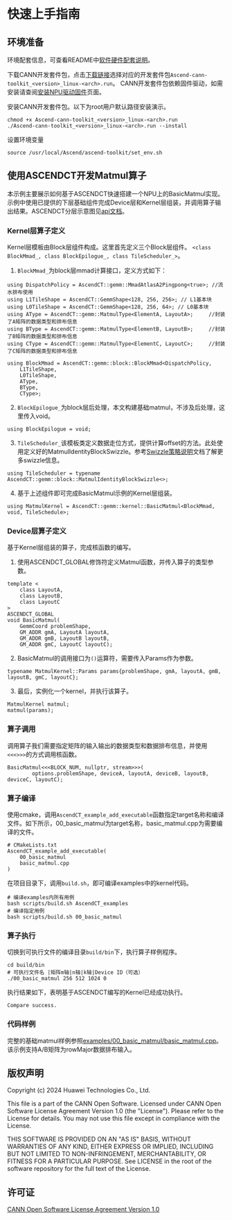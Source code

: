 # 快速上手指南
## 环境准备
环境配套信息，可查看README中[软件硬件配套说明](../README.md#软件硬件配套说明)。

下载CANN开发套件包，点击[下载链接](https://www.hiascend.com/zh/developer/download/community/result?module=cann)选择对应的开发套件包`Ascend-cann-toolkit_<version>_linux-<arch>.run`。 CANN开发套件包依赖固件驱动，如需安装请查阅[安装NPU驱动固件](https://www.hiascend.com/document/detail/zh/CANNCommunityEdition/800alpha002/softwareinst/instg/instg_0005.html?Mode=PmIns&OS=Ubuntu&Software=cannToolKit)页面。

安装CANN开发套件包。以下为root用户默认路径安装演示。
```
chmod +x Ascend-cann-toolkit_<version>_linux-<arch>.run
./Ascend-cann-toolkit_<version>_linux-<arch>.run --install
```
设置环境变量
```
source /usr/local/Ascend/ascend-toolkit/set_env.sh
```

## 使用ASCENDCT开发Matmul算子
本示例主要展示如何基于ASCENDCT快速搭建一个NPU上的BasicMatmul实现。示例中使用已提供的下层基础组件完成Device层和Kernel层组装，并调用算子输出结果。ASCENDCT分层示意图见[api文档](api.md)。
### Kernel层算子定义
Kernel层模板由Block层组件构成。这里首先定义三个Block层组件。
`<class BlockMmad_, class BlockEpilogue_, class TileScheduler_>`。
1. `BlockMmad_`为block层mmad计算接口，定义方式如下：
```
using DispatchPolicy = AscendCT::gemm::MmadAtlasA2Pingpong<true>; //流水排布使用
using L1TileShape = AscendCT::GemmShape<128, 256, 256>; // L1基本块
using L0TileShape = AscendCT::GemmShape<128, 256, 64>; // L0基本块
using AType = AscendCT::gemm::MatmulType<ElementA, LayoutA>;     //封装了A矩阵的数据类型和排布信息
using BType = AscendCT::gemm::MatmulType<ElementB, LayoutB>;     //封装了B矩阵的数据类型和排布信息
using CType = AscendCT::gemm::MatmulType<ElementC, LayoutC>;     //封装了C矩阵的数据类型和排布信息

using BlockMmad = AscendCT::gemm::block::BlockMmad<DispatchPolicy,
    L1TileShape,
    L0TileShape,
    AType,
    BType,
    CType>;
```
2. `BlockEpilogue_`为block层后处理，本文构建基础matmul，不涉及后处理，这里传入void。
```
using BlockEpilogue = void;
```
3. `TileScheduler_`该模板类定义数据走位方式，提供计算offset的方法。此处使用定义好的MatmulIdentityBlockSwizzle。参考[Swizzle策略说明](swizzle_explanation.md)文档了解更多swizzle信息。
```
using TileScheduler = typename AscendCT::gemm::block::MatmulIdentityBlockSwizzle<>;
```
4. 基于上述组件即可完成BasicMatmul示例的Kernel层组装。
```
using MatmulKernel = AscendCT::gemm::kernel::BasicMatmul<BlockMmad, void, TileSchedule>;
```
### Device层算子定义
基于Kernel层组装的算子，完成核函数的编写。
1. 使用ASCENDCT_GLOBAL修饰符定义Matmul函数，并传入算子的类型参数。
```
template <
    class LayoutA,
    class LayoutB,
    class LayoutC
>
ASCENDCT_GLOBAL
void BasicMatmul(
    GemmCoord problemShape,
    GM_ADDR gmA, LayoutA layoutA,
    GM_ADDR gmB, LayoutB layoutB,
    GM_ADDR gmC, LayoutC layoutC);
```
2. BasicMatmul的调用接口为`()`运算符，需要传入Params作为参数。
```
typename MatmulKernel::Params params{problemShape, gmA, layoutA, gmB, layoutB, gmC, layoutC};
```
3. 最后，实例化一个kernel，并执行该算子。
```
MatmulKernel matmul;
matmul(params);
```
### 算子调用
调用算子我们需要指定矩阵的输入输出的数据类型和数据排布信息，并使用`<<<>>>`的方式调用核函数。
```
BasicMatmul<<<BLOCK_NUM, nullptr, stream>>>(
        options.problemShape, deviceA, layoutA, deviceB, layoutB, deviceC, layoutC);
```
### 算子编译
使用cmake，调用`AscendCT_example_add_executable`函数指定target名称和编译文件。如下所示，00_basic_matmul为target名称，basic_matmul.cpp为需要编译的文件。
```
# CMakeLists.txt
AscendCT_example_add_executable(
    00_basic_matmul
    basic_matmul.cpp
)
```
在项目目录下，调用`build.sh`，即可编译examples中的kernel代码。
```
# 编译examples内所有用例
bash scripts/build.sh AscendCT_examples
# 编译指定用例
bash scripts/build.sh 00_basic_matmul
```
### 算子执行
切换到可执行文件的编译目录`build/bin`下，执行算子样例程序。
```
cd build/bin
# 可执行文件名 |矩阵m轴|n轴|k轴|Device ID（可选）
./00_basic_matmul 256 512 1024 0
```
执行结果如下，表明基于ASCENDCT编写的Kernel已经成功执行。
```
Compare success.
```
### 代码样例
完整的基础matmul样例参照[examples/00_basic_matmul/basic_matmul.cpp](../examples/00_basic_matmul/basic_matmul.cpp)。
该示例支持A/B矩阵为rowMajor数据排布输入。

## 版权声明
Copyright (c) 2024 Huawei Technologies Co., Ltd.

This file is a part of the CANN Open Software.
Licensed under CANN Open Software License Agreement Version 1.0 (the "License").
Please refer to the License for details. You may not use this file except in compliance with the License.

THIS SOFTWARE IS PROVIDED ON AN "AS IS" BASIS, WITHOUT WARRANTIES OF ANY KIND,
EITHER EXPRESS OR IMPLIED,
INCLUDING BUT NOT LIMITED TO NON-INFRINGEMENT,
MERCHANTABILITY, OR FITNESS FOR A PARTICULAR   PURPOSE.
See LICENSE in the root of the software repository for the full text of the License.

## 许可证
[CANN Open Software License Agreement Version 1.0](../LICENSE)